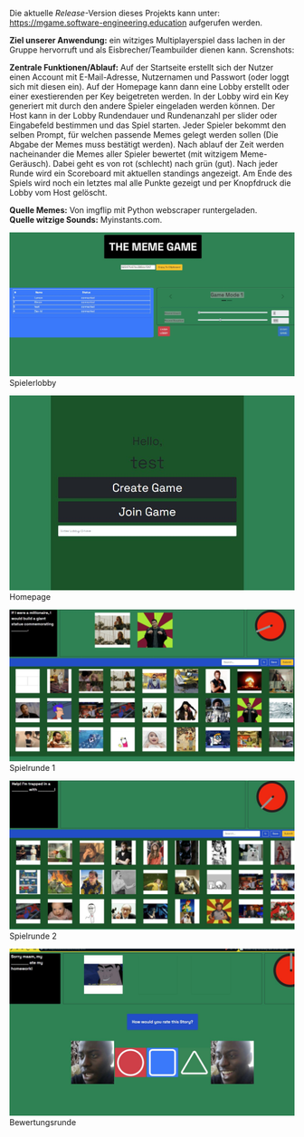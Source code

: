 Die aktuelle _Release_-Version dieses Projekts kann unter: https://mgame.software-engineering.education aufgerufen werden.


**Ziel unserer Anwendung:** ein witziges Multiplayerspiel dass lachen in der Gruppe hervorruft und als Eisbrecher/Teambuilder dienen kann.
Screnshots:

**Zentrale Funktionen/Ablauf:** Auf der Startseite erstellt sich der Nutzer einen Account mit E-Mail-Adresse, Nutzernamen und Passwort (oder loggt sich mit diesen ein). Auf der Homepage kann dann eine Lobby erstellt oder einer exestierenden per Key beigetreten werden. In der Lobby wird ein Key generiert mit durch den andere Spieler eingeladen werden können. Der Host kann in der Lobby Rundendauer und Rundenanzahl per slider oder Eingabefeld bestimmen und das Spiel starten. Jeder Spieler bekommt den selben Prompt, für welchen passende Memes gelegt werden sollen (Die Abgabe der Memes muss bestätigt werden). Nach ablauf der Zeit werden nacheinander die Memes aller Spieler bewertet (mit witzigem Meme-Geräusch). Dabei geht es von rot (schlecht) nach grün (gut). Nach jeder Runde wird ein Scoreboard mit aktuellen standings angezeigt. Am Ende des Spiels wird noch ein letztes mal alle Punkte gezeigt und per Knopfdruck die Lobby vom Host gelöscht.

**Quelle Memes:** Von imgflip mit Python webscraper runtergeladen. <br/> **Quelle witzige Sounds:** Myinstants.com.

![alt text](https://github.com/MME-Aufgaben-im-Winter-2021/projects-mgame-mme-2021-22/blob/dev/Mgame%20Game%20Lobby.jpg?raw=true)
Spielerlobby

![alt text](https://github.com/MME-Aufgaben-im-Winter-2021/projects-mgame-mme-2021-22/blob/dev/Mgame%20Lobby%20.jpg)
<br/>Homepage

![alt text](https://github.com/MME-Aufgaben-im-Winter-2021/projects-mgame-mme-2021-22/blob/dev/Mgame%20Mgame%20mit%20eingesetzten%20Memes.jpg)
Spielrunde 1

![alt text](https://github.com/MME-Aufgaben-im-Winter-2021/projects-mgame-mme-2021-22/blob/dev/Mgame%20Spiel.jpg)
Spielrunde 2

![alt text](https://github.com/MME-Aufgaben-im-Winter-2021/projects-mgame-mme-2021-22/blob/dev/Mgame%20Rating.jpg)
Bewertungsrunde

